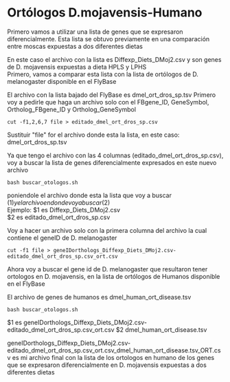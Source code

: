 # Ortólogos D.mojavensis-Humano

Primero vamos a utilizar una lista de genes que se expresaron diferencialmente. Esta lista se obtuvo previamente en una comparación entre moscas expuestas a dos diferentes dietas  

En este caso el archivo con la lista es Diffexp_Diets_DMoj2.csv  y son genes de D. mojavensis expuestas a dieta HPLS y LPHS  
Primero, vamos a comparar esta lista con la lista de ortólogos de D. melanogaster disponible en el FlyBase

El archivo con la lista bajado del FlyBase es dmel_ort_dros_sp.tsv
Primero voy a pedirle que haga un archivo solo con el FBgene_ID, GeneSymbol, Ortholog_FBgene_ID y Ortholog_GeneSymbol

`cut -f1,2,6,7 file > editado_dmel_ort_dros_sp.csv`

Sustituir "file" for el archivo donde esta la lista, en este caso: dmel_ort_dros_sp.tsv  

Ya que tengo el archivo con las 4 columnas (editado_dmel_ort_dros_sp.csv), voy a buscar la lista de genes diferencialmente expresados en este nuevo archivo   

`bash buscar_otologos.sh`  

poniendole el archivo donde esta la lista que voy a buscar ($1) y el archivo en donde voy a buscar ($2)  
Ejemplo: $1 es Diffexp_Diets_DMoj2.csv   
$2 es editado_dmel_ort_dros_sp.csv

Voy a hacer un archivo solo con la primera columna del archivo la cual contiene el geneID de D. melanogaster

`cut -f1 file > geneIDorthologs_Diffexp_Diets_DMoj2.csv-editado_dmel_ort_dros_sp.csv_ort.csv`

Ahora voy a buscar el gene id de D. melanogaster que resultaron tener ortologos en D. mojavensis, en la lista de ortólogos de Humanos disponible en el FlyBase

El archivo de genes de humanos es dmel_human_ort_disease.tsv

`bash buscar_otologos.sh`  

$1 es geneIDorthologs_Diffexp_Diets_DMoj2.csv-editado_dmel_ort_dros_sp.csv_ort.csv
$2 dmel_human_ort_disease.tsv

geneIDorthologs_Diffexp_Diets_DMoj2.csv-editado_dmel_ort_dros_sp.csv_ort.csv_dmel_human_ort_disease.tsv_ORT.csv es mi archivo final con la lista de los ortologos en humano de los genes que se expresaron diferencialmente en D. mojavensis expuestas a dos diferentes dietas
